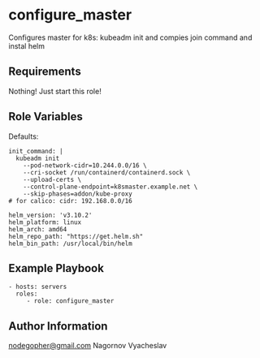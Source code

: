 configure_master
=========

Configures master for k8s: kubeadm init and compies join command and instal helm

Requirements
------------

Nothing! Just start this role!

Role Variables
--------------

Defaults:
```
init_command: |
  kubeadm init
    --pod-network-cidr=10.244.0.0/16 \
    --cri-socket /run/containerd/containerd.sock \
    --upload-certs \
    --control-plane-endpoint=k8smaster.example.net \
    --skip-phases=addon/kube-proxy
# for calico: cidr: 192.168.0.0/16

helm_version: 'v3.10.2'
helm_platform: linux
helm_arch: amd64
helm_repo_path: "https://get.helm.sh"
helm_bin_path: /usr/local/bin/helm
```
Example Playbook
----------------
```
- hosts: servers
  roles:
     - role: configure_master
```
Author Information
------------------

nodegopher@gmail.com
Nagornov Vyacheslav
